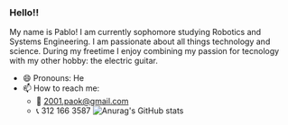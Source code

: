 ### Hello!!
My name is Pablo! I am currently sophomore studying Robotics and Systems Engineering. I am passionate about all things technology and science.
During my freetime I enjoy combining my passion for tecnology with my other hobby: the electric guitar.

- 😄 Pronouns: He
- 📫 How to reach me:
  - 📧 2001.paok@gmail.com
  - 📞 312 166 3587
![Anurag's GitHub stats](https://github-readme-stats.vercel.app/api?username=PAOK-2001&show_icons=true&theme=radical)
